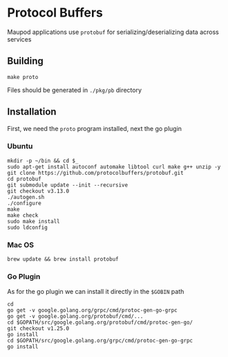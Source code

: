 # Protocol Buffers

Maupod applications use `protobuf` for serializing/deserializing 
data across services

## Building

```
make proto
```

Files should be generated in `./pkg/pb` directory

## Installation

First, we need the `proto` program installed, next the go plugin

### Ubuntu

```
mkdir -p ~/bin && cd $_
sudo apt-get install autoconf automake libtool curl make g++ unzip -y
git clone https://github.com/protocolbuffers/protobuf.git
cd protobuf
git submodule update --init --recursive
git checkout v3.13.0
./autogen.sh
./configure
make
make check
sudo make install
sudo ldconfig
```

### Mac OS

```
brew update && brew install protobuf
```

### Go Plugin

As for the go plugin we can install it directly in the `$GOBIN` path

```
cd
go get -v google.golang.org/grpc/cmd/protoc-gen-go-grpc
go get -v google.golang.org/protobuf/cmd/...
cd $GOPATH/src/google.golang.org/protobuf/cmd/protoc-gen-go/
git checkout v1.25.0
go install
cd $GOPATH/src/google.golang.org/grpc/cmd/protoc-gen-go-grpc
go install
```